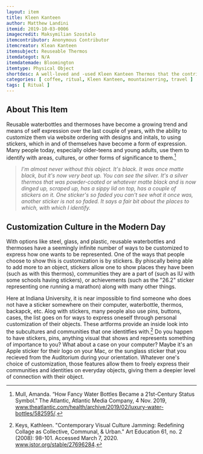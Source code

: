 ```yaml
---
layout: item
title: Kleen Kanteen
author: Matthew Landini
itemid: 2019-10-03-0006
imagecredit: Maksymilian Szostalo
itemcontributor: Anonymous Contributor
itemcreator: Klean Kanteen
itemsubject: Reuseable Thermos
itemdategot: N/A
itemdatemade: Bloomington
itemtype: Physical Object
shortdesc: A well-loved and -used Kleen Kanteen Thermos that the contributor never leaves home without.
categories: [ coffee, ritual, Kleen Kanteen, mountainerring, travel ]
tags: [ Ritual ]
---
```

## About This Item
Reusable waterbottles and thermoses have become a growing trend and means of self expression over the last couple of years, with the ability to customize them via website ordering with designs and initals, to using stickers, which in and of themselves have become a form of expression. Many people today, especially older-teens and young adults, use them to identify with areas, cultures, or other forms of significance to them.[^1]

>*I'm almost never without this object.  It's black. It was once matte black, but it's now very beat up. You can see the silver. It's a silver thermos that was powder-coated or whatever matte black and is now dinged up, scraped up, has a sippy lid on top, has a couple of stickers on it. One sticker's so faded you can't see what it once was, another sticker is not so faded.  It says a fair bit about the places to which, with which I identify.*

## Customization Culture in the Modern Day
With options like steel, glass, and plastic, reusable waterbottles and thermoses have a seemingly infinite number of ways to be customized to express how one wants to be represented. One of the ways that people choose to show this is customization is by stickers. By phiscally being able to add more to an object, stickers allow one to show places they have been (such as with this thermos), communities they are a part of (such as IU with some schools having stickers), or achievements (such as the "26.2" sticker representing one running a marathon) along with many other things. 

Here at Indiana University, it is near impossible to find someone who does not have a sticker somewhere on their computer, waterbottle, thermos, backapck, etc. Alog with stickers, many people also use pins, buttons, cases, the list goes on for ways to express oneself through personal customization of their objects. These artforms provide an inside look into the subcultures and communities that one identitfies with.[^2] Do you happen to have stickers, pins, anything visual that shows and represents something of importance to you? What about a case on your computer? Maybe it's an Apple sticker for their logo on your Mac, or the sunglass sticker that you recieved from the Auditorium during your orientation. Whatever one's choice of customization, those features allow them to freely express their communities and identities on everyday objects, giving them a deepier level of connection with their object.

[^1]: Mull, Amanda. “How Fancy Water Bottles Became a 21st-Century Status Symbol.” The Atlantic, Atlantic Media Company, 4 Nov. 2019, www.theatlantic.com/health/archive/2019/02/luxury-water-bottles/582595/.
[^2]: Keys, Kathleen. "Contemporary Visual Culture Jamming: Redefining Collage as Collective, Communal, & Urban." Art Education 61, no. 2 (2008): 98-101. Accessed March 7, 2020. www.jstor.org/stable/27696284.
